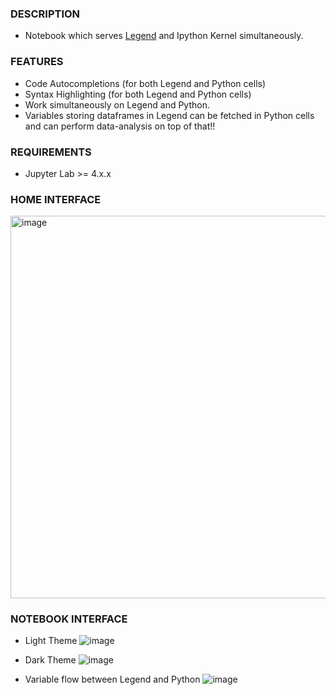 ### DESCRIPTION

- Notebook which serves [Legend](https://github.com/ShanmukhEstrella/Legend-Jupyter) and Ipython Kernel simultaneously.

### FEATURES
- Code Autocompletions (for both Legend and Python cells)
- Syntax Highlighting (for both Legend and Python cells)
- Work simultaneously on Legend and Python.
- Variables storing dataframes in Legend can be fetched in Python cells and can perform data-analysis on top of that!!

### REQUIREMENTS
- Jupyter Lab >= 4.x.x

### HOME INTERFACE
<img width="1129" height="612" alt="image" src="https://github.com/user-attachments/assets/84d54369-f865-4a6a-8ba2-c9beff4338cd" />



### NOTEBOOK INTERFACE
- Light Theme
![image](https://github.com/user-attachments/assets/a5288e04-284a-4466-8ad3-c7754bac96ff)



- Dark Theme
![image](https://github.com/user-attachments/assets/91911cd9-f1c2-495b-b776-deafaec20636)


- Variable flow between Legend and Python
  ![image](https://github.com/user-attachments/assets/006cabb9-43cd-4c2d-b8e3-43db68e8097a)


